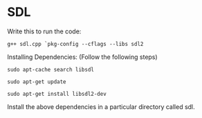 # SDL
Write this to run the code:


``g++ sdl.cpp `pkg-config --cflags --libs sdl2``


Installing Dependencies: (Follow the following steps)


`sudo apt-cache search libsdl`


`sudo apt-get update`


`sudo apt-get install libsdl2-dev`


Install the above dependencies in a particular directory called sdl.
